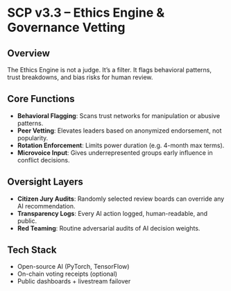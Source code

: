 
# SCP v3.3 – Ethics Engine & Governance Vetting

## Overview

The Ethics Engine is not a judge. It’s a filter. It flags behavioral patterns, trust breakdowns, and bias risks for human review.

## Core Functions

- **Behavioral Flagging**: Scans trust networks for manipulation or abusive patterns.
- **Peer Vetting**: Elevates leaders based on anonymized endorsement, not popularity.
- **Rotation Enforcement**: Limits power duration (e.g. 4-month max terms).
- **Microvoice Input**: Gives underrepresented groups early influence in conflict decisions.

## Oversight Layers

- **Citizen Jury Audits**: Randomly selected review boards can override any AI recommendation.
- **Transparency Logs**: Every AI action logged, human-readable, and public.
- **Red Teaming**: Routine adversarial audits of AI decision weights.

## Tech Stack

- Open-source AI (PyTorch, TensorFlow)
- On-chain voting receipts (optional)
- Public dashboards + livestream failover
